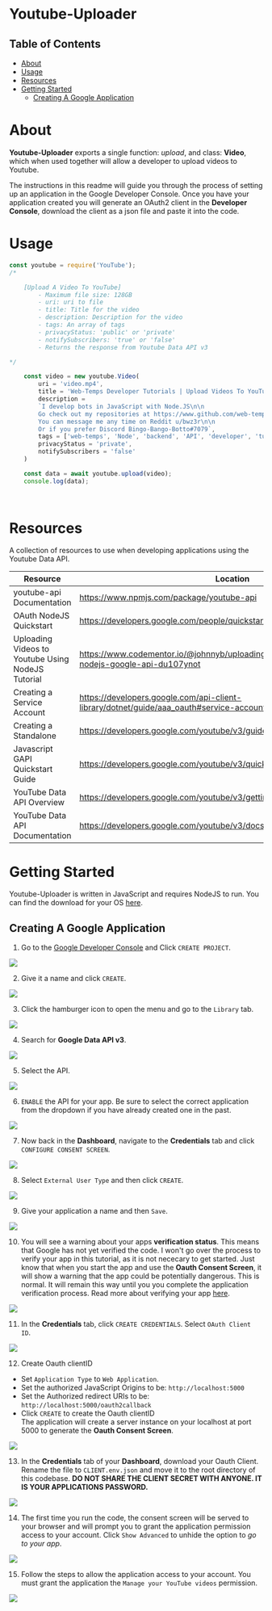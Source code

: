 # Youtube-Uploader

## Table of Contents

- [About](#about)
- [Usage](#usage)
- [Resources](#resources)
- [Getting Started](#getting_started)
    - [Creating A Google Application](#create_app)


# About <a name = "about"></a>

__Youtube-Uploader__ exports a single function: *upload*, and class: __Video__, which when used together will allow a developer to upload videos to Youtube.

The instructions in this readme will guide you through the process of setting up an application in the Google Developer Console. Once you have your application created you will generate an OAuth2 client in the __Developer Console__, download the client as a json file and paste it into the code.

# Usage <a name="usage"></a>


```javascript
const youtube = require('YouTube');
/* 

    [Upload A Video To YouTube]
        - Maximum file size: 128GB
        - uri: uri to file
        - title: Title for the video
        - description: Description for the video
        - tags: An array of tags
        - privacyStatus: 'public' or 'private'
        - notifySubscribers: 'true' or 'false'
        - Returns the response from Youtube Data API v3

*/

    const video = new youtube.Video(
        uri = 'video.mp4',
        title = 'Web-Temps Developer Tutorials | Upload Videos To YouTube Using Node.JS',
        description =
        `I develop bots in JavaScript with Node.JS\n\n
        Go check out my repositories at https://www.github.com/web-temps\n\n
        You can message me any time on Reddit u/bwz3r\n\n
        Or if you prefer Discord Bingo-Bango-Botto#7079`,
        tags = ['web-temps', 'Node', 'backend', 'API', 'developer', 'tutorial'],
        privacyStatus = 'private',
        notifySubscribers = 'false'
    )

    const data = await youtube.upload(video);
    console.log(data);

    
```


# Resources <a name="resources"></a>

A collection of resources to use when developing applications using the Youtube Data API.


Resource | Location
------------ | -------------
youtube-api Documentation | https://www.npmjs.com/package/youtube-api
OAuth NodeJS Quickstart | https://developers.google.com/people/quickstart/nodejs
Uploading Videos to Youtube Using NodeJS Tutorial | https://www.codementor.io/@johnnyb/uploading-videos-to-youtube-with-nodejs-google-api-du107ynot
Creating a Service Account | https://developers.google.com/api-client-library/dotnet/guide/aaa_oauth#service-account
Creating a Standalone | https://developers.google.com/youtube/v3/guides/moving_to_oauth#standalone
Javascript GAPI Quickstart Guide | https://developers.google.com/youtube/v3/quickstart/js
YouTube Data API Overview| https://developers.google.com/youtube/v3/getting-started
YouTube Data API Documentation | https://developers.google.com/youtube/v3/docs/

# Getting Started <a name = "getting_started"></a>


Youtube-Uploader is written in JavaScript and requires NodeJS to run. You can find the download for your OS [here](https://nodejs.org/en/download/).


## Creating A Google Application <a name = "create_app"></a>



1. Go to the [Google Developer Console](https://console.developers.google.com/project) and Click `CREATE PROJECT`.
<img src="https://i.imgur.com/9gBypeJ.png"/>

2. Give it a name and click `CREATE`.
<img src="https://imgur.com/SuSoOsi.png"/>

3. Click the hamburger icon to open the menu and go to the `Library` tab.
<img src="https://imgur.com/GIALifM.png"/>

4. Search for __Google Data API v3__.
<img src="https://imgur.com/SOrDtJK.png"/>

5. Select the API.
<img src="https://imgur.com/iGLCqeO.png"/>

6. `ENABLE` the API for your app. Be sure to select the correct application from the dropdown if you have already created one in the past.
<img src="https://imgur.com/4VCwvVV.png"/>

7. Now back in the __Dashboard__, navigate to the __Credentials__ tab and click `CONFIGURE CONSENT SCREEN`. 
<img src="https://imgur.com/6eC0eHk.png"/>

8. Select `External User Type` and then click `CREATE`. 
<img src="https://imgur.com/oXXXNfI.png"/>

9. Give your application a name and then `Save`. 
<img src="https://imgur.com/cjk4sj5.png"/>

10. You will see a warning about your apps __verification status__. This means that Google has not yet verified the code. I won't go over the process to verify your app in this tutorial, as it is not nececary to get started. Just know that when you start the app and use the __Oauth Consent Screen__, it will show a warning that the app could be potentially dangerous. This is normal. It will remain this way until you you complete the application verification process. Read more about verifying your app [here](https://developers.google.com/apps-script/guides/client-verification).
<img src="https://imgur.com/KvNNwXb.png"/>


11. In the __Credentials__ tab, click `CREATE CREDENTIALS`. Select `OAuth Client ID`.
<img src="https://imgur.com/Bv7P6y4.png"/>

12. Create Oauth clientID
- Set `Application Type` to `Web Application`.
- Set the authorized JavaScript Origins to be: `http://localhost:5000`
- Set the Authorized redirect URIs to be: `http://localhost:5000/oauth2callback`
- Click `CREATE` to create the Oauth clientID\
The application will create a server instance on your localhost at port 5000 to generate the __Oauth Consent Screen__.
<img src="https://imgur.com/kEHxP9e.png"/>

13. In the __Credentials__ tab of your __Dashboard__, download your Oauth Client. Rename the file to `CLIENT.env.json` and move it to the root directory of this codebase.
__DO NOT SHARE THE CLIENT SECRET WITH ANYONE. IT IS YOUR APPLICATIONS PASSWORD.__ 
<img src="https://imgur.com/upgyYzI.png"/>


14. The first time you run the code, the consent screen will be served to your browser and will prompt you to grant the application permission access to your account. Click `Show Advanced` to unhide the option to *go to your app*.
<img src="https://imgur.com/QJqxzmA.png"/>

15. Follow the steps to allow the application access to your account. You must grant the application the `Manage your YouTube videos` permission.
<img src="https://imgur.com/SvUtyEk.png"/>

